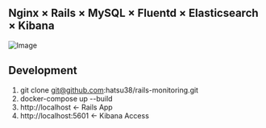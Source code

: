 
## Nginx × Rails × MySQL × Fluentd × Elasticsearch × Kibana

![Image](https://user-images.githubusercontent.com/16137809/104429333-d7f65f80-55c8-11eb-9f20-81ea36226fcb.png)


## Development
1. git clone git@github.com:hatsu38/rails-monitoring.git
2. docker-compose up --build
3. http://localhost ← Rails App
4. http://localhost:5601 ← Kibana Access

